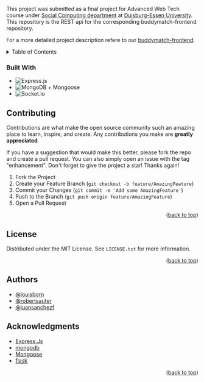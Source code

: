 This project was submitted as a final project for Advanced Web Tech course under [Social Computing department](https://www.uni-due.de/soco/) at [Duisburg-Essen University](https://www.uni-due.de). This repository is the REST api for the corresponding buddymatch-frontend repository.

For a more detailed project description refere to our [buddymatch-frontend](https://github.com/robertsauter/buddymatch-frontend).

<!-- TABLE OF CONTENTS -->
<details>
  <summary>Table of Contents</summary>
  <ol>
    <li>
      <a href="#about-the-project">About The Project</a>
      <ul>
        <li><a href="#built-with">Built With</a></li>
      </ul>
    </li>
    <li><a href="#contributing">Contributing</a></li>
    <li><a href="#license">License</a></li>
    <li><a href="#authors">Authors</a></li>
    <li><a href="#acknowledgments">Acknowledgments</a></li>
  </ol>
</details>

### Built With

* ![Express.js](https://img.shields.io/badge/express.js-%23404d59.svg?style=for-the-badge&logo=express&logoColor=%2361DAFB)
* ![MongoDB](https://img.shields.io/badge/MongoDB-%234ea94b.svg?style=for-the-badge&logo=mongodb&logoColor=white) + Mongoose
* ![Socket.io](https://img.shields.io/badge/Socket.io-black?style=for-the-badge&logo=socket.io&badgeColor=010101)


<!-- CONTRIBUTING -->
## Contributing

Contributions are what make the open source community such an amazing place to learn, inspire, and create. Any contributions you make are **greatly appreciated**.

If you have a suggestion that would make this better, please fork the repo and create a pull request. You can also simply open an issue with the tag "enhancement".
Don't forget to give the project a star! Thanks again!

1. Fork the Project
2. Create your Feature Branch (`git checkout -b feature/AmazingFeature`)
3. Commit your Changes (`git commit -m 'Add some AmazingFeature'`)
4. Push to the Branch (`git push origin feature/AmazingFeature`)
5. Open a Pull Request

<p align="right">(<a href="#readme-top">back to top</a>)</p>



<!-- LICENSE -->
## License

Distributed under the MIT License. See `LICENSE.txt` for more information.

<p align="right">(<a href="#readme-top">back to top</a>)</p>

## Authors

- [@louisborn](https://github.com/louisborn)
- [@robertsauter](https://github.com/robertsauter)
- [@juansanchezf](https://github.com/juansanchezf)



<!-- ACKNOWLEDGMENTS -->
## Acknowledgments

 - [Express.Js](https://expressjs.com)
 - [mongodb](https://www.mongodb.com/)
 - [Mongoose](https://mongoosejs.com)
 - [flask](https://flask.palletsprojects.com/en/2.2.x/)


<p align="right">(<a href="#readme-top">back to top</a>)</p>
